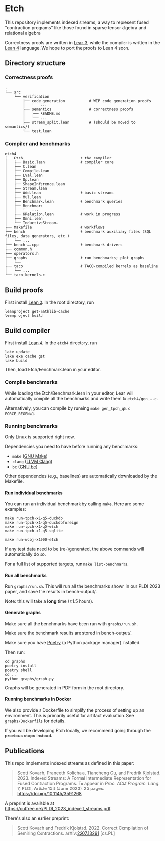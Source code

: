 # Etch

This repository implements indexed streams, a way to represent fused
"contraction programs" like those found in sparse tensor algebra and relational
algebra.

Correctness proofs are written in [Lean 3][lean3], while the compiler is
written in the [Lean 4][lean4] language. We hope to port the proofs to Lean 4
soon.

[lean3]: https://github.com/leanprover-community/lean
[lean4]: https://github.com/leanprover/lean4

## Directory structure

### Correctness proofs

```
.
└── src
    └── verification
        ├── code_generation           # WIP code generation proofs
        │   └── ...
        ├── semantics                 # correctness proofs
        │   ├── README.md
        │   └── ...
        ├── stream_split.lean         # (should be moved to semantics/)
        └── test.lean
```

### Compiler and benchmarks

```
etch4
├── Etch                          # the compiler
│   ├── Basic.lean                # compiler core
│   ├── C.lean
│   ├── Compile.lean
│   ├── LVal.lean
│   ├── Op.lean
│   ├── ShapeInference.lean
│   ├── Stream.lean
│   ├── Add.lean                  # basic streams
│   ├── Mul.lean
│   ├── Benchmark.lean            # benchmark queries
│   ├── Benchmark
│   │   └── ...
│   ├── KRelation.lean            # work in progress
│   ├── Omni.lean
│   └── InductiveStream…
├── Makefile                      # workflows
├── bench                         # benchmark auxiliary files (SQL files, data generators, etc.)
│   └── ...
├── bench-….cpp                   # benchmark drivers
├── common.h
├── operators.h
├── graphs                        # run benchmarks; plot graphs
│   └── ...
├── taco                          # TACO-compiled kernels as baseline
│   └── ...
└── taco_kernels.c
```

## Build proofs

First install [Lean 3](https://leanprover-community.github.io/get_started.html).
In the root directory, run
```
leanproject get-mathlib-cache
leanproject build
```

## Build compiler

First install [Lean 4](https://leanprover.github.io/lean4/doc/quickstart.html).
In the `etch4` directory, run
```
lake update
lake exe cache get
lake build
```
Then, load Etch/Benchmark.lean in your editor.

### Compile benchmarks

While loading the Etch/Benchmark.lean in your editor, Lean will automatically
compile all the benchmarks and write them to `etch4/gen_….c`.

Alternatively, you can compile by running `make gen_tpch_q5.c FORCE_REGEN=1`.

### Running benchmarks

Only Linux is supported right now.

Dependencies you need to have before running any benchmarks:
* `make` ([GNU Make](https://www.gnu.org/software/make/))
* `clang` ([LLVM Clang](https://clang.llvm.org/))
* `bc` ([GNU bc](https://www.gnu.org/software/bc/))

Other dependencies (e.g., baselines) are automatically downloaded by the
Makefile.

#### Run individual benchmarks

You can run an individual benchmark by calling `make`. Here are some examples:
```
make run-tpch-x1-q5-duckdb
make run-tpch-x1-q5-duckdbforeign
make run-tpch-x1-q5-etch
make run-tpch-x1-q5-sqlite

make run-wcoj-x1000-etch
```

If any test data need to be (re-)generated, the above commands will
automatically do so.

For a full list of supported targets, run `make list-benchmarks`.

#### Run all benchmarks

Run `graphs/run.sh`.
This will run all the benchmarks shown in our PLDI 2023 paper, and save the
results in bench-output/.

Note: this will take a **long** time (≥1.5 hours).

#### Generate graphs

Make sure all the benchmarks have been run with `graphs/run.sh`.

Make sure the benchmark results are stored in bench-output/.

Make sure you have [Poetry](https://python-poetry.org/) (a Python package
manager) installed.

Then run:
```
cd graphs
poetry install
poetry shell
cd ..
python graphs/graph.py
```

Graphs will be generated in PDF form in the root directory.

#### Running benchmarks in Docker

We also provide a Dockerfile to simplify the process of setting up an
environment. This is primarily useful for artifact evaluation. See
`graphs/Dockerfile` for details.

If you will be developing Etch locally, we recommend going through the previous
steps instead.

## Publications

This repo implements indexed streams as defined in this paper:

> Scott Kovach, Praneeth Kolichala, Tiancheng Gu, and Fredrik Kjolstad. 2023.
> Indexed Streams: A Formal Intermediate Representation for Fused Contraction
> Programs. To appear in <em><cite>Proc. ACM Program. Lang.</cite></em> 7,
> PLDI, Article 154 (June 2023), 25 pages. https://doi.org/10.1145/3591268

A preprint is available at https://cutfree.net/PLDI_2023_indexed_streams.pdf.

There's also an earlier preprint:

> Scott Kovach and Fredrik Kjolstad. 2022. Correct Compilation of Semiring
> Contractions. arXiv:[2207.13291](https://arxiv.org/abs/2207.13291) [cs.PL]
